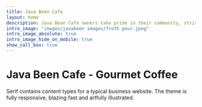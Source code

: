 ```yaml
---
title: Java Been Cafe
layout: home
description: Java Bean Cafe owners take pride in their community, striving to provide a creative space with gourmet coffee, tantalizing baked goods, and music to inspire the artist's soul.
intro_image: "images/javabeen images/froth pour.jpeg"
intro_image_absolute: true
intro_image_hide_on_mobile: true
show_call_box: true
---
```


# Java Been Cafe - Gourmet Coffee

Serif contains content types for a typical business website. The theme is fully responsive, blazing fast and artfully illustrated.

